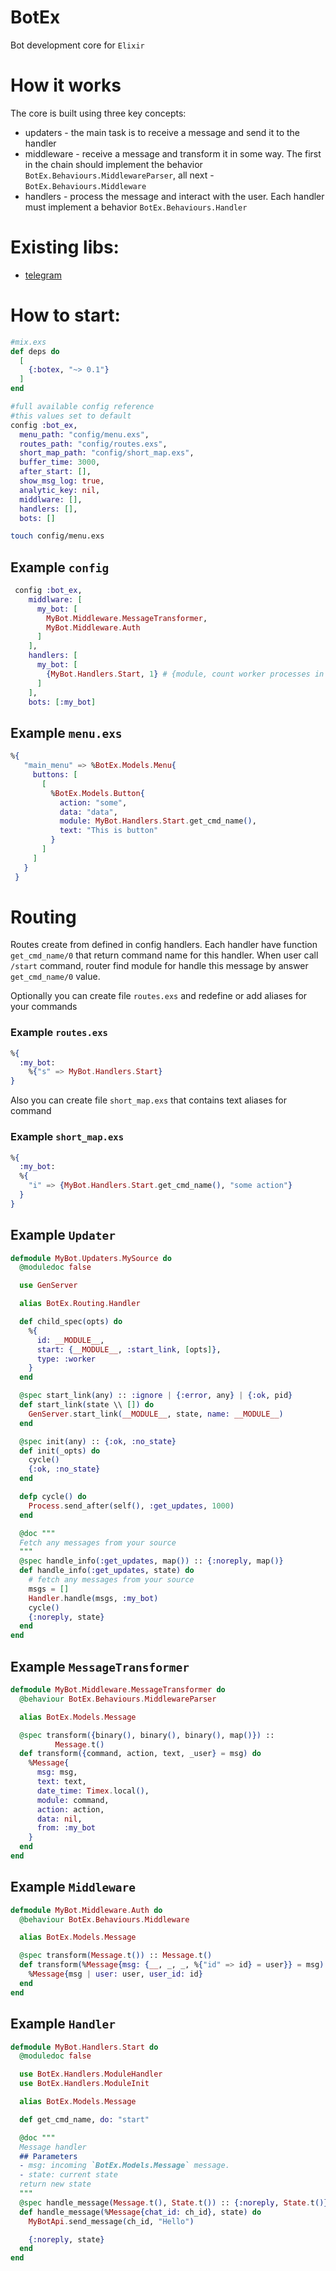 # BotEx

Bot development core for `Elixir`

# How it works
The core is built using three key concepts:
- updaters - the main task is to receive a message and send it to the handler
- middleware - receive a message and transform it in some way. The first in the chain should implement the behavior `BotEx.Behaviours.MiddlewareParser`, all next - `BotEx.Behaviours.Middleware`
- handlers - process the message and interact with the user. Each handler must implement a behavior `BotEx.Behaviours.Handler`

# Existing libs:
- [telegram](https://github.com/bot-ex/botex-telegram)

# How to start:
  
  ```elixir
  #mix.exs
  def deps do
    [
      {:botex, "~> 0.1"}
    ]
  end

 #full available config reference
 #this values set to default
 config :bot_ex,
    menu_path: "config/menu.exs",
    routes_path: "config/routes.exs",
    short_map_path: "config/short_map.exs",
    buffer_time: 3000,
    after_start: [],
    show_msg_log: true,
    analytic_key: nil,
    middlware: [],
    handlers: [],
    bots: []
  ```

```bash
touch config/menu.exs
```
## Example `config`
```elixir
 config :bot_ex,
    middlware: [
      my_bot: [
        MyBot.Middleware.MessageTransformer,
        MyBot.Middleware.Auth
      ]
    ],
    handlers: [
      my_bot: [
        {MyBot.Handlers.Start, 1} # {module, count worker processes in pool}
      ]
    ],
    bots: [:my_bot]
  ```

## Example `menu.exs`
```elixir
%{
   "main_menu" => %BotEx.Models.Menu{
     buttons: [
       [
         %BotEx.Models.Button{
           action: "some",
           data: "data",
           module: MyBot.Handlers.Start.get_cmd_name(),
           text: "This is button"
         }
       ]
     ]
   }
 }
```
# Routing
Routes create from defined in config handlers. Each handler have function `get_cmd_name/0` that return command name for this handler. When user call `/start` command, router find module for handle this message by answer `get_cmd_name/0` value.

Optionally you can create file `routes.exs` and redefine or add aliases for your commands

### Example `routes.exs`
```elixir
%{
  :my_bot:
    %{"s" => MyBot.Handlers.Start}
}
```
Also you can create file `short_map.exs` that contains text aliases for command

### Example `short_map.exs`
```elixir
%{
  :my_bot:
  %{
    "i" => {MyBot.Handlers.Start.get_cmd_name(), "some action"}
  }
}
```

## Example `Updater`

```elixir
defmodule MyBot.Updaters.MySource do
  @moduledoc false

  use GenServer

  alias BotEx.Routing.Handler

  def child_spec(opts) do
    %{
      id: __MODULE__,
      start: {__MODULE__, :start_link, [opts]},
      type: :worker
    }
  end

  @spec start_link(any) :: :ignore | {:error, any} | {:ok, pid}
  def start_link(state \\ []) do
    GenServer.start_link(__MODULE__, state, name: __MODULE__)
  end

  @spec init(any) :: {:ok, :no_state}
  def init(_opts) do
    cycle()
    {:ok, :no_state}
  end

  defp cycle() do
    Process.send_after(self(), :get_updates, 1000)
  end

  @doc """
  Fetch any messages from your source
  """
  @spec handle_info(:get_updates, map()) :: {:noreply, map()}
  def handle_info(:get_updates, state) do
    # fetch any messages from your source
    msgs = []
    Handler.handle(msgs, :my_bot)
    cycle()
    {:noreply, state}
  end
end
```

## Example `MessageTransformer`

```elixir
defmodule MyBot.Middleware.MessageTransformer do
  @behaviour BotEx.Behaviours.MiddlewareParser

  alias BotEx.Models.Message

  @spec transform({binary(), binary(), binary(), map()}) ::
          Message.t()
  def transform({command, action, text, _user} = msg) do
    %Message{
      msg: msg,
      text: text,
      date_time: Timex.local(),
      module: command,
      action: action,
      data: nil,
      from: :my_bot
    }
  end
end
```
## Example `Middleware`

```elixir
defmodule MyBot.Middleware.Auth do
  @behaviour BotEx.Behaviours.Middleware

  alias BotEx.Models.Message

  @spec transform(Message.t()) :: Message.t()
  def transform(%Message{msg: {__, _, _, %{"id" => id} = user}} = msg) do
    %Message{msg | user: user, user_id: id}
  end
end
```

## Example `Handler`
```elixir
defmodule MyBot.Handlers.Start do
  @moduledoc false

  use BotEx.Handlers.ModuleHandler
  use BotEx.Handlers.ModuleInit

  alias BotEx.Models.Message

  def get_cmd_name, do: "start"

  @doc """
  Message handler
  ## Parameters
  - msg: incoming `BotEx.Models.Message` message.
  - state: current state
  return new state
  """
  @spec handle_message(Message.t(), State.t()) :: {:noreply, State.t()}
  def handle_message(%Message{chat_id: ch_id}, state) do
    MyBotApi.send_message(ch_id, "Hello")

    {:noreply, state}
  end
end

```
